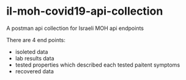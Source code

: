 # il-moh-covid19-api-collection
A postman api collection for Israeli MOH api endpoints

There are 4 end points:
- isoleted data
- lab results data
- tested properties which described each tested paitent symptoms
- recovered data
